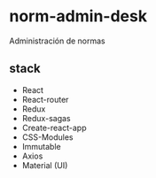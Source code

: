 # norm-admin-desk
Administración de  normas

## stack
* React
* React-router
* Redux
* Redux-sagas
* Create-react-app
* CSS-Modules
* Immutable
* Axios
* Material (UI)
